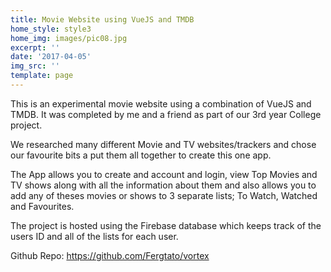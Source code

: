 ```yaml
---
title: Movie Website using VueJS and TMDB
home_style: style3
home_img: images/pic08.jpg
excerpt: ''
date: '2017-04-05'
img_src: ''
template: page
---
```

This is an experimental movie website using a combination of VueJS and TMDB. It was completed by me and a friend as part of our 3rd year College project. 

We researched many different Movie and TV websites/trackers and chose our favourite bits a put them all together to create this one app.

The App allows you to create and account and login, view Top Movies and TV shows along with all the information about them and also allows you to add any of theses movies or shows to 3 separate lists; To Watch, Watched and Favourites.

The project is hosted using the Firebase database which keeps track of the users ID and all of the lists for each user.

Github Repo: <https://github.com/Fergtato/vortex>
